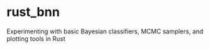 # rust_bnn

Experimenting with basic Bayesian classifiers, MCMC samplers, and plotting tools in Rust
